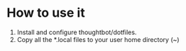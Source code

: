 How to use it
============

1) Install and configure thoughtbot/dotfiles.
2) Copy all the *.local files to your user home directory (~)

